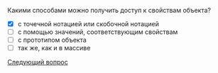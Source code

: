 Какими способами можно получить доступ к свойствам объекта?

- [x] с точечной нотацией или скобочной нотацией
- [ ] с помощью значений, соответствующим свойствам
- [ ] с прототипом объекта
- [ ] так же, как и в массиве

[Следующий вопрос](./test-2.md)
